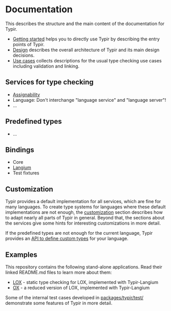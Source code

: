# Documentation

This describes the structure and the main content of the documentation for Typir.

- [Getting started](./getting-started.md) helps you to directly use Typir by describing the entry points of Typir.
- [Design](./design.md) describes the overall architecture of Typir and its main design decisions.
- [Use cases](./usecases.md) collects descriptions for the usual type checking use cases including validation and linking.


## Services for type checking

- [Assignability](./services/assignability.md)
- Language: Don't interchange "language service" and "language server"!
- ...

## Predefined types

- ...

## Bindings

- Core
- [Langium](./bindings/binding-langium.md)
- Test fixtures


## Customization

Typir provides a default implementation for all services, which are fine for many languages. To create type systems for languages where these default implementations are not enough, the [customization](./customization.md) section describes how to adapt nearly all parts of Typir in general.
Beyond that, the sections about the services give some hints for interesting customizations in more detail.

If the predefined types are not enough for the current language,
Typir provides an [API to define custom types](./kinds/custom-types.md) for your language.


## Examples

This repository contains the following stand-alone applications. Read their linked README.md files to learn more about them:

- [LOX](./examples/lox/README.md) - static type checking for LOX, implemented with Typir-Langium
- [OX](./examples/ox/README.md) - a reduced version of LOX, implemented with Typir-Langium

Some of the internal test cases developed in [packages/typir/test/](../packages/typir/test/) demonstrate some features of Typir in more detail.
